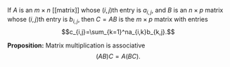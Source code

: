 If $A$ is an $m\times n$ [[matrix]] whose $(i,j)$th entry is $a_{i,j}$, and $B$ is an $n\times p$ matrix whose $(i,j)$th entry is $b_{i,j}$, then $C=AB$ is the $m\times p$ matrix with entries $$c_{i,j}=\sum_{k=1}^na_{i,k}b_{k,j}.$$

**Proposition:** Matrix multiplication is associative $$(AB)C=A(BC).$$